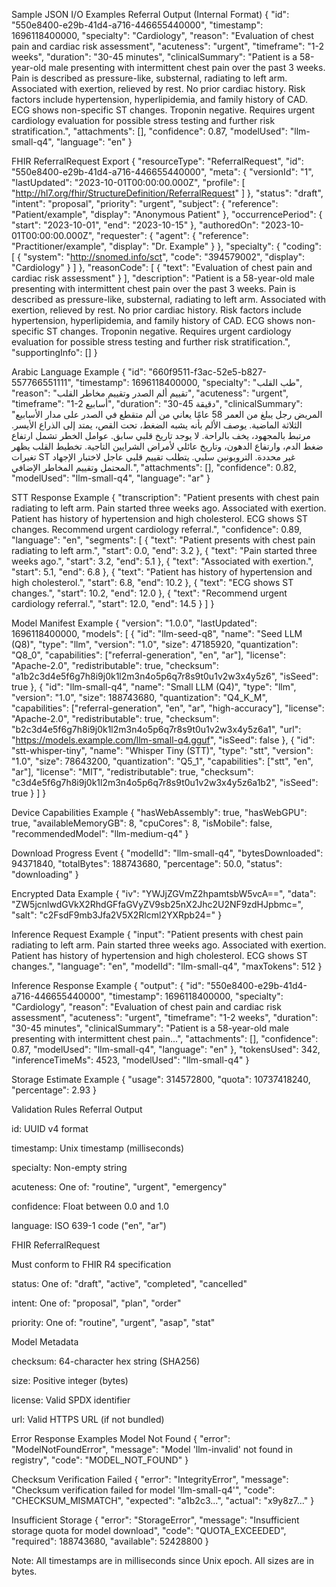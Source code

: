 Sample JSON I/O Examples
Referral Output (Internal Format)
{
  "id": "550e8400-e29b-41d4-a716-446655440000",
  "timestamp": 1696118400000,
  "specialty": "Cardiology",
  "reason": "Evaluation of chest pain and cardiac risk assessment",
  "acuteness": "urgent",
  "timeframe": "1-2 weeks",
  "duration": "30-45 minutes",
  "clinicalSummary": "Patient is a 58-year-old male presenting with intermittent chest pain over the past 3 weeks. Pain is described as pressure-like, substernal, radiating to left arm. Associated with exertion, relieved by rest. No prior cardiac history. Risk factors include hypertension, hyperlipidemia, and family history of CAD. ECG shows non-specific ST changes. Troponin negative. Requires urgent cardiology evaluation for possible stress testing and further risk stratification.",
  "attachments": [],
  "confidence": 0.87,
  "modelUsed": "llm-small-q4",
  "language": "en"
}

FHIR ReferralRequest Export
{
  "resourceType": "ReferralRequest",
  "id": "550e8400-e29b-41d4-a716-446655440000",
  "meta": {
    "versionId": "1",
    "lastUpdated": "2023-10-01T00:00:00.000Z",
    "profile": [
      "http://hl7.org/fhir/StructureDefinition/ReferralRequest"
    ]
  },
  "status": "draft",
  "intent": "proposal",
  "priority": "urgent",
  "subject": {
    "reference": "Patient/example",
    "display": "Anonymous Patient"
  },
  "occurrencePeriod": {
    "start": "2023-10-01",
    "end": "2023-10-15"
  },
  "authoredOn": "2023-10-01T00:00:00.000Z",
  "requester": {
    "agent": {
      "reference": "Practitioner/example",
      "display": "Dr. Example"
    }
  },
  "specialty": {
    "coding": [
      {
        "system": "http://snomed.info/sct",
        "code": "394579002",
        "display": "Cardiology"
      }
    ]
  },
  "reasonCode": [
    {
      "text": "Evaluation of chest pain and cardiac risk assessment"
    }
  ],
  "description": "Patient is a 58-year-old male presenting with intermittent chest pain over the past 3 weeks. Pain is described as pressure-like, substernal, radiating to left arm. Associated with exertion, relieved by rest. No prior cardiac history. Risk factors include hypertension, hyperlipidemia, and family history of CAD. ECG shows non-specific ST changes. Troponin negative. Requires urgent cardiology evaluation for possible stress testing and further risk stratification.",
  "supportingInfo": []
}

Arabic Language Example
{
  "id": "660f9511-f3ac-52e5-b827-557766551111",
  "timestamp": 1696118400000,
  "specialty": "طب القلب",
  "reason": "تقييم ألم الصدر وتقييم مخاطر القلب",
  "acuteness": "urgent",
  "timeframe": "1-2 أسابيع",
  "duration": "30-45 دقيقة",
  "clinicalSummary": "المريض رجل يبلغ من العمر 58 عامًا يعاني من ألم متقطع في الصدر على مدار الأسابيع الثلاثة الماضية. يوصف الألم بأنه يشبه الضغط، تحت القص، يمتد إلى الذراع الأيسر. مرتبط بالمجهود، يخف بالراحة. لا يوجد تاريخ قلبي سابق. عوامل الخطر تشمل ارتفاع ضغط الدم، وارتفاع الدهون، وتاريخ عائلي لأمراض الشرايين التاجية. تخطيط القلب يظهر تغيرات ST غير محددة. التروبونين سلبي. يتطلب تقييم قلبي عاجل لاختبار الإجهاد المحتمل وتقييم المخاطر الإضافي.",
  "attachments": [],
  "confidence": 0.82,
  "modelUsed": "llm-small-q4",
  "language": "ar"
}

STT Response Example
{
  "transcription": "Patient presents with chest pain radiating to left arm. Pain started three weeks ago. Associated with exertion. Patient has history of hypertension and high cholesterol. ECG shows ST changes. Recommend urgent cardiology referral.",
  "confidence": 0.89,
  "language": "en",
  "segments": [
    {
      "text": "Patient presents with chest pain radiating to left arm.",
      "start": 0.0,
      "end": 3.2
    },
    {
      "text": "Pain started three weeks ago.",
      "start": 3.2,
      "end": 5.1
    },
    {
      "text": "Associated with exertion.",
      "start": 5.1,
      "end": 6.8
    },
    {
      "text": "Patient has history of hypertension and high cholesterol.",
      "start": 6.8,
      "end": 10.2
    },
    {
      "text": "ECG shows ST changes.",
      "start": 10.2,
      "end": 12.0
    },
    {
      "text": "Recommend urgent cardiology referral.",
      "start": 12.0,
      "end": 14.5
    }
  ]
}

Model Manifest Example
{
  "version": "1.0.0",
  "lastUpdated": 1696118400000,
  "models": [
    {
      "id": "llm-seed-q8",
      "name": "Seed LLM (Q8)",
      "type": "llm",
      "version": "1.0",
      "size": 47185920,
      "quantization": "Q8_0",
      "capabilities": ["referral-generation", "en", "ar"],
      "license": "Apache-2.0",
      "redistributable": true,
      "checksum": "a1b2c3d4e5f6g7h8i9j0k1l2m3n4o5p6q7r8s9t0u1v2w3x4y5z6",
      "isSeed": true
    },
    {
      "id": "llm-small-q4",
      "name": "Small LLM (Q4)",
      "type": "llm",
      "version": "1.0",
      "size": 188743680,
      "quantization": "Q4_K_M",
      "capabilities": ["referral-generation", "en", "ar", "high-accuracy"],
      "license": "Apache-2.0",
      "redistributable": true,
      "checksum": "b2c3d4e5f6g7h8i9j0k1l2m3n4o5p6q7r8s9t0u1v2w3x4y5z6a1",
      "url": "https://models.example.com/llm-small-q4.gguf",
      "isSeed": false
    },
    {
      "id": "stt-whisper-tiny",
      "name": "Whisper Tiny (STT)",
      "type": "stt",
      "version": "1.0",
      "size": 78643200,
      "quantization": "Q5_1",
      "capabilities": ["stt", "en", "ar"],
      "license": "MIT",
      "redistributable": true,
      "checksum": "c3d4e5f6g7h8i9j0k1l2m3n4o5p6q7r8s9t0u1v2w3x4y5z6a1b2",
      "isSeed": true
    }
  ]
}

Device Capabilities Example
{
  "hasWebAssembly": true,
  "hasWebGPU": true,
  "availableMemoryGB": 8,
  "cpuCores": 8,
  "isMobile": false,
  "recommendedModel": "llm-medium-q4"
}

Download Progress Event
{
  "modelId": "llm-small-q4",
  "bytesDownloaded": 94371840,
  "totalBytes": 188743680,
  "percentage": 50.0,
  "status": "downloading"
}

Encrypted Data Example
{
  "iv": "YWJjZGVmZ2hpamtsbW5vcA==",
  "data": "ZW5jcnlwdGVkX2RhdGFfaGVyZV9sb25nX2Jhc2U2NF9zdHJpbmc=",
  "salt": "c2FsdF9mb3Jfa2V5X2Rlcml2YXRpb24="
}

Inference Request Example
{
  "input": "Patient presents with chest pain radiating to left arm. Pain started three weeks ago. Associated with exertion. Patient has history of hypertension and high cholesterol. ECG shows ST changes.",
  "language": "en",
  "modelId": "llm-small-q4",
  "maxTokens": 512
}

Inference Response Example
{
  "output": {
    "id": "550e8400-e29b-41d4-a716-446655440000",
    "timestamp": 1696118400000,
    "specialty": "Cardiology",
    "reason": "Evaluation of chest pain and cardiac risk assessment",
    "acuteness": "urgent",
    "timeframe": "1-2 weeks",
    "duration": "30-45 minutes",
    "clinicalSummary": "Patient is a 58-year-old male presenting with intermittent chest pain...",
    "attachments": [],
    "confidence": 0.87,
    "modelUsed": "llm-small-q4",
    "language": "en"
  },
  "tokensUsed": 342,
  "inferenceTimeMs": 4523,
  "modelUsed": "llm-small-q4"
}

Storage Estimate Example
{
  "usage": 314572800,
  "quota": 10737418240,
  "percentage": 2.93
}

Validation Rules
Referral Output

id: UUID v4 format

timestamp: Unix timestamp (milliseconds)

specialty: Non-empty string

acuteness: One of: "routine", "urgent", "emergency"

confidence: Float between 0.0 and 1.0

language: ISO 639-1 code ("en", "ar")

FHIR ReferralRequest

Must conform to FHIR R4 specification

status: One of: "draft", "active", "completed", "cancelled"

intent: One of: "proposal", "plan", "order"

priority: One of: "routine", "urgent", "asap", "stat"

Model Metadata

checksum: 64-character hex string (SHA256)

size: Positive integer (bytes)

license: Valid SPDX identifier

url: Valid HTTPS URL (if not bundled)

Error Response Examples
Model Not Found
{
  "error": "ModelNotFoundError",
  "message": "Model 'llm-invalid' not found in registry",
  "code": "MODEL_NOT_FOUND"
}

Checksum Verification Failed
{
  "error": "IntegrityError",
  "message": "Checksum verification failed for model 'llm-small-q4'",
  "code": "CHECKSUM_MISMATCH",
  "expected": "a1b2c3...",
  "actual": "x9y8z7..."
}

Insufficient Storage
{
  "error": "StorageError",
  "message": "Insufficient storage quota for model download",
  "code": "QUOTA_EXCEEDED",
  "required": 188743680,
  "available": 52428800
}


Note: All timestamps are in milliseconds since Unix epoch. All sizes are in bytes.